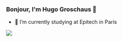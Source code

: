 ### Bonjour, I'm Hugo Groschaus 👋

- 🔭 I’m currently studying at Epitech in Paris

<img src="https://github-readme-stats.vercel.app/api?username=hgroschaus&&show_icons=true&title_color=ffffff&icon_color=bb2acf&text_color=daf7dc&bg_color=151515">
